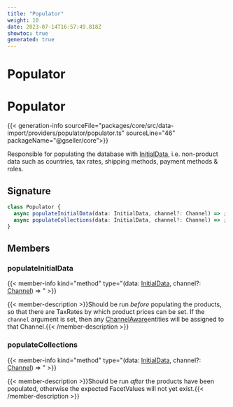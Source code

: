 ```yaml
---
title: "Populator"
weight: 10
date: 2023-07-14T16:57:49.818Z
showtoc: true
generated: true
---
```

<!-- This file was generated from the Vendure source. Do not modify. Instead, re-run the "docs:build" script -->

# Populator
<div class="symbol">


# Populator

{{< generation-info sourceFile="packages/core/src/data-import/providers/populator/populator.ts" sourceLine="46" packageName="@gseller/core">}}

Responsible for populating the database with <a href='/typescript-api/import-export/initial-data#initialdata'>InitialData</a>, i.e. non-product data such as countries, tax rates,
shipping methods, payment methods & roles.

## Signature

```TypeScript
class Populator {
  async populateInitialData(data: InitialData, channel?: Channel) => ;
  async populateCollections(data: InitialData, channel?: Channel) => ;
}
```
## Members

### populateInitialData

{{< member-info kind="method" type="(data: <a href='/typescript-api/import-export/initial-data#initialdata'>InitialData</a>, channel?: <a href='/typescript-api/entities/channel#channel'>Channel</a>) => "  >}}

{{< member-description >}}Should be run *before* populating the products, so that there are TaxRates by which
product prices can be set. If the `channel` argument is set, then any <a href='/typescript-api/entities/interfaces#channelaware'>ChannelAware</a>entities will be assigned to that Channel.{{< /member-description >}}

### populateCollections

{{< member-info kind="method" type="(data: <a href='/typescript-api/import-export/initial-data#initialdata'>InitialData</a>, channel?: <a href='/typescript-api/entities/channel#channel'>Channel</a>) => "  >}}

{{< member-description >}}Should be run *after* the products have been populated, otherwise the expected FacetValues will not
yet exist.{{< /member-description >}}


</div>
